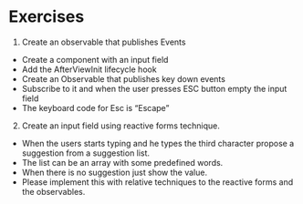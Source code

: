 # Exercises

1. Create an observable that publishes Events
* Create a component with an input field
* Add the AfterViewInit lifecycle hook
* Create an Observable that publishes key down events
* Subscribe to it and when the user presses ESC button empty the input field
* The keyboard code for Esc is “Escape”

2. Create an input field using reactive forms technique.
* When the users starts typing and he types the third character propose a suggestion from a suggestion list.
* The list can be an array with some predefined words.
* When there is no suggestion just show the value.
* Please implement this with relative techniques to the reactive forms and the observables.
